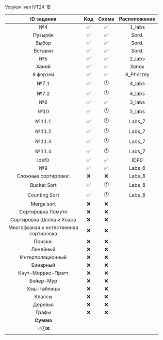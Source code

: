 Votykov Ivan IVT24-1B 

| ID задания | Код | Схема | Расположение |                                                 
| :----: | :----: | :----: | :----: |
| №4 | ✅ | ✅ | 1_labs |
| Пузырёк | ✅ | ✅ | Sord. |
| Выбор | ✅ | ✅ | Sord. |
| Вставки | ✅ | ✅ | Sord. |
| №5 | ✅ | ✅ | 2_labs |
| Ханой | ✅ | ✅ | Xanoy |
| 8 ферзей | ✅ | ✅ | 8_Pherzey |
| №7.1 | ✅ | 🕐 | 4_labs |
| №7.2 | ✅ | 🕐 | 4_labs |
| №6 | ✅ | ✅ | 3_labs |
| №10 | ✅ | 🕐 | 5_labs |
| №11.1 | ✅ | 🕐 | Labs_7 |
| №11.2 | ✅ | 🕐 | Labs_7 |
| №11.3 | ✅ | 🕐 | Labs_7 |
| №11.4 | ✅ | 🕐 | Labs_7 |
| idef0 | ✅ | ✅ | IDF0 |
| №9 | ✅ | ✅ | Labs_6 | 
| Сложные сортировки: | ❌ | ❌ | Labs_8 | 
| Bucket Sort | ✅ | 🕐 | Labs_8 |
| Counting Sort | ✅ | 🕐 | Labs_8 |
| Merge sort | ❌ | ❌ |  |
| Сортировка Ломуто | ❌ | ❌ |  |
| Сортировка Шелла и Хоара | ❌ | ❌ |  | 
| Многофазная и естественная сортировка | ❌ | ❌ |  | 
| Поиски: | ❌ | ❌ |  | 
| Линейный | ❌ | ❌ |  |
| Интерполяционный | ❌ | ❌ |  |
| Бинарный  | ❌ | ❌ |  | 
| Кнут-Моррис-Пратт | ❌ | ❌ |  |
| Бойер-Мур | ❌ | ❌ |  |
| Хэш-таблицы | ❌ | ❌ |  | 
| Классы | ❌ | ❌ |  |
| Деревья | ❌ | ❌ |  |
| Графы | ❌ | ❌ |  |
| **Сумма** |  |  |  |
| ✅🕐❌   |  |  |  |
